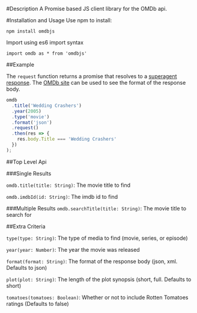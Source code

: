 #Description
A Promise based JS client library for the OMDb api.

#Installation and Usage
Use npm to install:

```npm install omdbjs```


Import using es6 import syntax

```import omdb as * from 'omdbjs'```

##Example

The ```request``` function returns a promise that resolves to a [superagent response](http://visionmedia.github.io/superagent/#response-properties).  The [OMDb site](http://www.omdbapi.com/) can be used to see the format of the response body.
```javascript
omdb
  .title('Wedding Crashers')
  .year(2005)
  .type('movie')
  .format('json')
  .request()
  .then(res => {
    res.body.Title === 'Wedding Crashers'
  })
);
```

##Top Level Api

###Single Results

```omdb.title(title: String)```: The movie title to find

```omdb.imdbId(id: String)```: The imdb id to find

###Multiple Results
```omdb.searchTitle(title: String)```: The movie title to search for

##Extra Criteria

```type(type: String)```: The type of media to find (movie, series, or episode)

```year(year: Number)```: The year the movie was released

```format(format: String)```: The format of the response body (json, xml.  Defaults to json)

```plot(plot: String)```: The length of the plot synopsis (short, full.  Defaults to short)

```tomatoes(tomatoes: Boolean)```: Whether or not to include Rotten Tomatoes ratings (Defaults to false)
